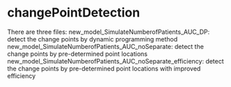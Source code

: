 # changePointDetection

There are three files: 
new_model_SimulateNumberofPatients_AUC_DP: detect the change points by dynamic programming method
new_model_SimulateNumberofPatients_AUC_noSeparate: detect the change points by pre-determined point locations
new_model_SimulateNumberofPatients_AUC_noSeparate_efficiency: detect the change points by pre-determined point locations with improved efficiency

